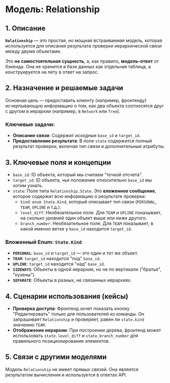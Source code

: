 # Модель: Relationship

## 1. Описание

**`Relationship`** — это простая, но мощная встраиваемая модель, которая используется для описания результата проверки иерархической связи между двумя объектами.

Это **не самостоятельная сущность**, а, как правило, **модель-ответ** от бэкенда. Она не хранится в базе данных как отдельная таблица, а конструируется на лету в ответ на запрос.

## 2. Назначение и решаемые задачи

Основная цель — предоставить клиенту (например, фронтенду) исчерпывающую информацию о том, как два объекта соотносятся друг с другом в иерархии (например, в `Network` или `Tree`).

### Ключевые задачи:
- **Описание связи**: Содержит исходные `base_id` и `target_id`.
- **Предоставление результата**: В поле `state` содержится полный результат проверки, включая тип связи и дополнительные атрибуты.

## 3. Ключевые поля и концепции

- `base_id`: ID объекта, который мы считаем "точкой отсчета".
- `target_id`: ID объекта, чье положение относительно `base_id` мы хотим узнать.
- `state`: Поле типа `Relationship.State`. Это **вложенное сообщение**, которое содержит всю информацию о результате проверки:
  - `kind`: `enum State.Kind`, который описывает тип связи (`PERSONAL`, `TEAM`, `UPLINE` и т.д.).
  - `level_diff`: Необязательное поле. Для `TEAM` и `UPLINE` показывает, на сколько уровней один объект выше или ниже другого.
  - `branch_number`: Необязательное поле. Для `TEAM` показывает, в какой именно ветке у `base_id` находится `target_id`.

### Вложенный Enum: `State.Kind`
- **`PERSONAL`**: `base_id` и `target_id` — это один и тот же объект.
- **`TEAM`**: `target_id` находится "под" `base_id`.
- **`UPLINE`**: `target_id` находится "над" `base_id`.
- **`SIDEWAYS`**: Объекты в одной иерархии, но не по вертикали ("братья", "кузены").
- **`SEPARATE`**: Объекты в разных, не связанных иерархиях.

## 4. Сценарии использования (кейсы)

- **Проверка доступа**: Фронтенд хочет показать кнопку "Редактировать" только для пользователей из команды. Он запрашивает `Relationship` и проверяет, равен ли `state.kind` значению `TEAM`.
- **Отображение иерархии**: При построении дерева, фронтенд может использовать `state.level_diff` и `state.branch_number` для правильного позиционирования элементов.

## 5. Связи с другими моделями

Модель `Relationship` не имеет прямых связей. Она является результатом вычисления и используется в ответах API.
